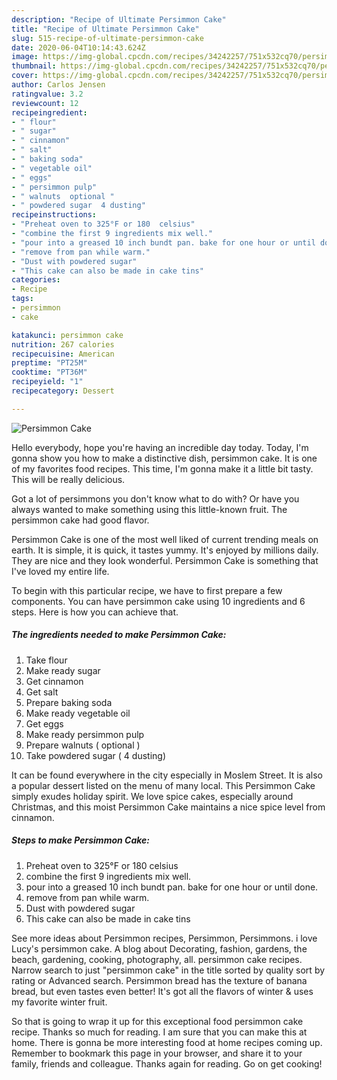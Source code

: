```yaml
---
description: "Recipe of Ultimate Persimmon Cake"
title: "Recipe of Ultimate Persimmon Cake"
slug: 515-recipe-of-ultimate-persimmon-cake
date: 2020-06-04T10:14:43.624Z
image: https://img-global.cpcdn.com/recipes/34242257/751x532cq70/persimmon-cake-recipe-main-photo.jpg
thumbnail: https://img-global.cpcdn.com/recipes/34242257/751x532cq70/persimmon-cake-recipe-main-photo.jpg
cover: https://img-global.cpcdn.com/recipes/34242257/751x532cq70/persimmon-cake-recipe-main-photo.jpg
author: Carlos Jensen
ratingvalue: 3.2
reviewcount: 12
recipeingredient:
- " flour"
- " sugar"
- " cinnamon"
- " salt"
- " baking soda"
- " vegetable oil"
- " eggs"
- " persimmon pulp"
- " walnuts  optional "
- " powdered sugar  4 dusting"
recipeinstructions:
- "Preheat oven to 325°F or 180  celsius"
- "combine the first 9 ingredients mix well."
- "pour into a greased 10 inch bundt pan. bake for one hour or until done."
- "remove from pan while warm."
- "Dust with powdered sugar"
- "This cake can also be made in cake tins"
categories:
- Recipe
tags:
- persimmon
- cake

katakunci: persimmon cake 
nutrition: 267 calories
recipecuisine: American
preptime: "PT25M"
cooktime: "PT36M"
recipeyield: "1"
recipecategory: Dessert

---
```



![Persimmon Cake](https://img-global.cpcdn.com/recipes/34242257/751x532cq70/persimmon-cake-recipe-main-photo.jpg)

Hello everybody, hope you're having an incredible day today. Today, I'm gonna show you how to make a distinctive dish, persimmon cake. It is one of my favorites food recipes. This time, I'm gonna make it a little bit tasty. This will be really delicious.

Got a lot of persimmons you don&#39;t know what to do with? Or have you always wanted to make something using this little-known fruit. The persimmon cake had good flavor.

Persimmon Cake is one of the most well liked of current trending meals on earth. It is simple, it is quick, it tastes yummy. It's enjoyed by millions daily. They are nice and they look wonderful. Persimmon Cake is something that I've loved my entire life.


To begin with this particular recipe, we have to first prepare a few components. You can have persimmon cake using 10 ingredients and 6 steps. Here is how you can achieve that.

<!--inarticleads1-->

##### The ingredients needed to make Persimmon Cake:

1. Take  flour
1. Make ready  sugar
1. Get  cinnamon
1. Get  salt
1. Prepare  baking soda
1. Make ready  vegetable oil
1. Get  eggs
1. Make ready  persimmon pulp
1. Prepare  walnuts ( optional )
1. Take  powdered sugar ( 4 dusting)


It can be found everywhere in the city especially in Moslem Street. It is also a popular dessert listed on the menu of many local. This Persimmon Cake simply exudes holiday spirit. We love spice cakes, especially around Christmas, and this moist Persimmon Cake maintains a nice spice level from cinnamon. 

<!--inarticleads2-->

##### Steps to make Persimmon Cake:

1. Preheat oven to 325°F or 180  celsius
1. combine the first 9 ingredients mix well.
1. pour into a greased 10 inch bundt pan. bake for one hour or until done.
1. remove from pan while warm.
1. Dust with powdered sugar
1. This cake can also be made in cake tins


See more ideas about Persimmon recipes, Persimmon, Persimmons. i love Lucy&#39;s persimmon cake. A blog about Decorating, fashion, gardens, the beach, gardening, cooking, photography, all. persimmon cake recipes. Narrow search to just &#34;persimmon cake&#34; in the title sorted by quality sort by rating or Advanced search. Persimmon bread has the texture of banana bread, but even tastes even better! It&#39;s got all the flavors of winter &amp; uses my favorite winter fruit. 

So that is going to wrap it up for this exceptional food persimmon cake recipe. Thanks so much for reading. I am sure that you can make this at home. There is gonna be more interesting food at home recipes coming up. Remember to bookmark this page in your browser, and share it to your family, friends and colleague. Thanks again for reading. Go on get cooking!

